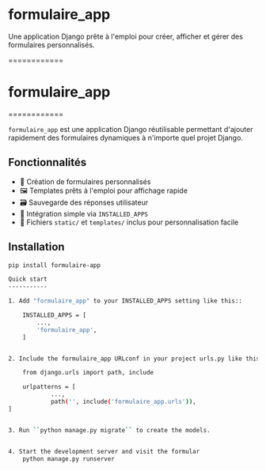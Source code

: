 # formulaire_app

Une application Django prête à l'emploi pour créer, afficher et gérer des formulaires personnalisés.

============
# formulaire_app
============

`formulaire_app` est une application Django réutilisable permettant d'ajouter rapidement des formulaires dynamiques à n'importe quel projet Django.

## Fonctionnalités

- 📄 Création de formulaires personnalisés
- 🖼️ Templates prêts à l'emploi pour affichage rapide
- 🗃️ Sauvegarde des réponses utilisateur
- 🧩 Intégration simple via `INSTALLED_APPS`
- 🎨 Fichiers `static/` et `templates/` inclus pour personnalisation facile

## Installation

```bash
pip install formulaire-app

Quick start
-----------

1. Add "formulaire_app" to your INSTALLED_APPS setting like this::

    INSTALLED_APPS = [
        ...,
        'formulaire_app',
    ]


2. Include the formulaire_app URLconf in your project urls.py like this::

    from django.urls import path, include

    urlpatterns = [
            ...,
            path('', include('formulaire_app.urls')),
]


3. Run ``python manage.py migrate`` to create the models.


4. Start the development server and visit the formular
    python manage.py runserver
